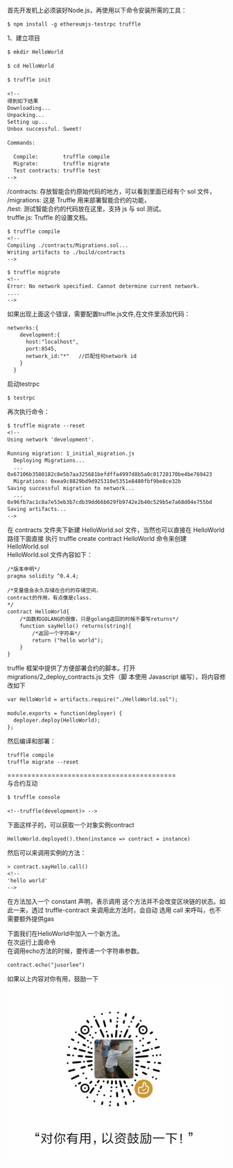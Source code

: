 首先开发机上必须装好Node.js，再使用以下命令安装所需的工具：
```
$ npm install -g ethereumjs-testrpc truffle
```


1、建立项目
```
$ mkdir HelloWorld

$ cd HelloWorld

$ truffle init

<!--
得到如下结果
Downloading...
Unpacking...
Setting up...
Unbox successful. Sweet!

Commands:

  Compile:        truffle compile
  Migrate:        truffle migrate
  Test contracts: truffle test
-->

```
/contracts: 存放智能合约原始代码的地方，可以看到里面已经有个 sol 文件，<BR>
/migrations: 这是 Truffle 用来部署智能合约的功能，<BR>
/test: 测试智能合约的代码放在这里，支持 js 与 sol 测试。<BR>
truffle.js: Truffle 的设置文档。<br>
```
$ truffle compile
<!--
Compiling ./contracts/Migrations.sol...
Writing artifacts to ./build/contracts
-->
```
```
$ truffle migrate
<!--
Error: No network specified. Cannot determine current network.
....
-->

```
如果出现上面这个错误，需要配置truffle.js文件,在文件里添加代码：
```
networks:{
    development:{
      host:"localhost",
      port:8545,
      network_id:"*"   //匹配任何network id
    }
  }
```
启动testrpc
```
$ testrpc
```

再次执行命令：
```
$ truffle migrate --reset
<!--
Using network 'development'.

Running migration: 1_initial_migration.js
  Deploying Migrations...
  ... 0x67106b3580182c8e5b7aa325681befdffa4997d8b5a0c01728170be4be769423
  Migrations: 0xea9c8829bd9d925310e5351e8480fbf9be8ce32b
Saving successful migration to network...
  ... 0x96fb7ac1c8a7e53eb3b7cdb39dd66b029fb9742e2b40c529b5e7a68d04e755bd
Saving artifacts...
-->
```
在 contracts 文件夹下新建 HelloWorld.sol 文件，当然也可以直接在 HelloWorld 路径下面直接
执行 truffle create contract HelloWorld 命令来创建 HelloWorld.sol <br>
HelloWorld.sol 文件內容如下：

```
/*版本申明*/
pragma solidity ^0.4.4;

/*变量值会永久存储在合约的存储空间，
contract的作用，有点像是class.
*/
contract HelloWorld{
    /*函数和GOLANG的很像，只是golang返回的时候不要写returns*/
	function sayHello() returns(string){
        /*返回一个字符串*/
		return ("hello world");
	}
}
```
truffle 框架中提供了方便部署合约的脚本。打开 migrations/2_deploy_contracts.js 文件（脚
本使用 Javascript 编写），将内容修改如下

```
var HelloWorld = artifacts.require("./HelloWorld.sol");

module.exports = function(deployer) {
  deployer.deploy(HelloWorld);
};
```

然后编译和部署：
```
truffle compile
truffle migrate --reset
```
==========================================<br>
与合约互动

```
$ truffle console

<!--truffle(development)> -->

```
下面这样子的，可以获取一个对象实例contract

```
HelloWorld.deployed().then(instance => contract = instance)
```
然后可以来调用实例的方法：

```
> contract.sayHello.call()
<!--
'hello world'
-->
```
在方法加入一个 constant 声明，表示调用
这个方法并不会改变区块链的状态。如此一来，透过 truffle-contract 来调用此方法时，会自动
选用 call 来呼叫，也不需要额外提供gas

下面我们在HelloWorld中加入一个新方法。<br>
在次运行上面命令<br>
在调用echo方法的时候，要传递一个字符串参数。

```
contract.echo("jusorlee")
```

如果以上内容对你有用，鼓励一下<br>
![打赏](https://raw.githubusercontent.com/jusorlee/blockchain/master/zan.jpg)